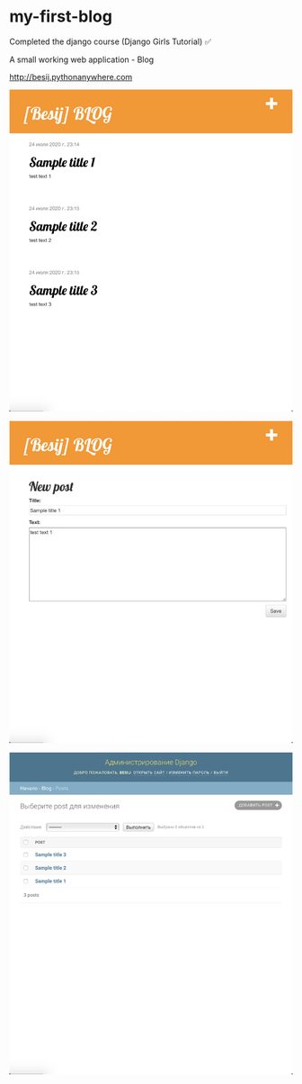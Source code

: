 # my-first-blog

Completed the django course (Django Girls Tutorial) ✅

A small working web application - Blog


http://besij.pythonanywhere.com

![image1](https://github.com/Besij/my-first-blog/blob/master/Screenshot%202020-07-27%20at%2012.27.39.png)

![image2](https://github.com/Besij/my-first-blog/blob/master/Screenshot%202020-07-27%20at%2012.27.54.png)

![image3](https://github.com/Besij/my-first-blog/blob/master/Screenshot%202020-07-27%20at%2012.28.13.png)
